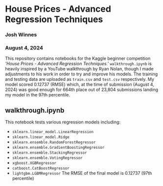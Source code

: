 # House Prices - Advanced Regression Techniques
### Josh Winnes
### August 4, 2024
This repository contains notebooks for the Kaggle beginner competition *'House Prices - Advanced Regression Techniques.'* `walkthrough.ipynb` is heavily inspired by a YouTube walkthrough by Ryan Nolan, though I made adjustments to his work in order to try and improve his models. The training and testing data are uploaded as `train.csv` and  `test.csv` respectively. My model scored 0.12737 (RMSE) which, at the time of submission (August 4, 2024) was good enough for 664th place out of 23,804 submissions landing my model in the 97th percentile.

## **walkthrough.ipynb**
This notebook tests various regression models including:
- `sklearn.linear_model.LinearRegression`
- `sklearn.linear_model.Ridge`
- `sklearn.ensemble.RandomForestRegressor`
- `sklearn.ensemble.GradientBoostingRegressor`
- `sklearn.ensemble.StackingRegressor`
- `sklearn.ensemble.VotingRegressor`
- `xgboost.XGBRegressor`
- `catboost.CatBoostRegressor`
- `lightgbm.LGBMRegressor`
The RMSE of the final model is 0.12737 (97th percentile)
